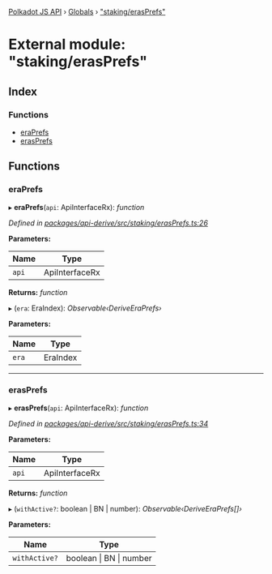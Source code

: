 [Polkadot JS API](../README.md) › [Globals](../globals.md) › ["staking/erasPrefs"](_staking_erasprefs_.md)

# External module: "staking/erasPrefs"

## Index

### Functions

* [eraPrefs](_staking_erasprefs_.md#eraprefs)
* [erasPrefs](_staking_erasprefs_.md#erasprefs)

## Functions

###  eraPrefs

▸ **eraPrefs**(`api`: ApiInterfaceRx): *function*

*Defined in [packages/api-derive/src/staking/erasPrefs.ts:26](https://github.com/polkadot-js/api/blob/1750522cb6/packages/api-derive/src/staking/erasPrefs.ts#L26)*

**Parameters:**

Name | Type |
------ | ------ |
`api` | ApiInterfaceRx |

**Returns:** *function*

▸ (`era`: EraIndex): *Observable‹DeriveEraPrefs›*

**Parameters:**

Name | Type |
------ | ------ |
`era` | EraIndex |

___

###  erasPrefs

▸ **erasPrefs**(`api`: ApiInterfaceRx): *function*

*Defined in [packages/api-derive/src/staking/erasPrefs.ts:34](https://github.com/polkadot-js/api/blob/1750522cb6/packages/api-derive/src/staking/erasPrefs.ts#L34)*

**Parameters:**

Name | Type |
------ | ------ |
`api` | ApiInterfaceRx |

**Returns:** *function*

▸ (`withActive?`: boolean | BN | number): *Observable‹DeriveEraPrefs[]›*

**Parameters:**

Name | Type |
------ | ------ |
`withActive?` | boolean &#124; BN &#124; number |
